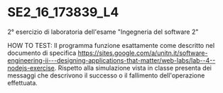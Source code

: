 # SE2_16_173839_L4
2° esercizio di laboratoria dell'esame "Ingegneria del software 2"

HOW TO TEST:
Il programma funzione esattamente come descritto nel documento di specifica
    https://sites.google.com/a/unitn.it/software-engineering-ii---designing-applications-that-matter/web-labs/lab--4--nodejs-exercise.
Rispetto alla simulazione vista in classe presenta dei messaggi che descrivono il successo o il fallimento
dell'operazione effettuata.

